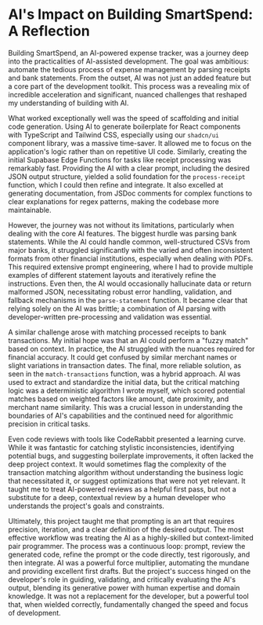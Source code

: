 # AI's Impact on Building SmartSpend: A Reflection

Building SmartSpend, an AI-powered expense tracker, was a journey deep into the practicalities of AI-assisted development. The goal was ambitious: automate the tedious process of expense management by parsing receipts and bank statements. From the outset, AI was not just an added feature but a core part of the development toolkit. This process was a revealing mix of incredible acceleration and significant, nuanced challenges that reshaped my understanding of building with AI.

What worked exceptionally well was the speed of scaffolding and initial code generation. Using AI to generate boilerplate for React components with TypeScript and Tailwind CSS, especially using our `shadcn/ui` component library, was a massive time-saver. It allowed me to focus on the application's logic rather than on repetitive UI code. Similarly, creating the initial Supabase Edge Functions for tasks like receipt processing was remarkably fast. Providing the AI with a clear prompt, including the desired JSON output structure, yielded a solid foundation for the `process-receipt` function, which I could then refine and integrate. It also excelled at generating documentation, from JSDoc comments for complex functions to clear explanations for regex patterns, making the codebase more maintainable.

However, the journey was not without its limitations, particularly when dealing with the core AI features. The biggest hurdle was parsing bank statements. While the AI could handle common, well-structured CSVs from major banks, it struggled significantly with the varied and often inconsistent formats from other financial institutions, especially when dealing with PDFs. This required extensive prompt engineering, where I had to provide multiple examples of different statement layouts and iteratively refine the instructions. Even then, the AI would occasionally hallucinate data or return malformed JSON, necessitating robust error handling, validation, and fallback mechanisms in the `parse-statement` function. It became clear that relying solely on the AI was brittle; a combination of AI parsing with developer-written pre-processing and validation was essential.

A similar challenge arose with matching processed receipts to bank transactions. My initial hope was that an AI could perform a "fuzzy match" based on context. In practice, the AI struggled with the nuances required for financial accuracy. It could get confused by similar merchant names or slight variations in transaction dates. The final, more reliable solution, as seen in the `match-transactions` function, was a hybrid approach. AI was used to extract and standardize the initial data, but the critical matching logic was a deterministic algorithm I wrote myself, which scored potential matches based on weighted factors like amount, date proximity, and merchant name similarity. This was a crucial lesson in understanding the boundaries of AI's capabilities and the continued need for algorithmic precision in critical tasks.

Even code reviews with tools like CodeRabbit presented a learning curve. While it was fantastic for catching stylistic inconsistencies, identifying potential bugs, and suggesting boilerplate improvements, it often lacked the deep project context. It would sometimes flag the complexity of the transaction matching algorithm without understanding the business logic that necessitated it, or suggest optimizations that were not yet relevant. It taught me to treat AI-powered reviews as a helpful first pass, but not a substitute for a deep, contextual review by a human developer who understands the project's goals and constraints.

Ultimately, this project taught me that prompting is an art that requires precision, iteration, and a clear definition of the desired output. The most effective workflow was treating the AI as a highly-skilled but context-limited pair programmer. The process was a continuous loop: prompt, review the generated code, refine the prompt or the code directly, test rigorously, and then integrate. AI was a powerful force multiplier, automating the mundane and providing excellent first drafts. But the project's success hinged on the developer's role in guiding, validating, and critically evaluating the AI's output, blending its generative power with human expertise and domain knowledge. It was not a replacement for the developer, but a powerful tool that, when wielded correctly, fundamentally changed the speed and focus of development.